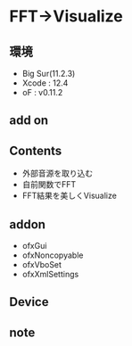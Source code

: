 # FFT->Visualize #

## 環境 ##
*	Big Sur(11.2.3)
*	Xcode : 12.4
*	oF : v0.11.2

## add on ##
  
## Contents ##
* 外部音源を取り込む  
* 自前関数でFFT
* FFT結果を美しくVisualize

## addon ##
* ofxGui  
* ofxNoncopyable  
* ofxVboSet  
* ofxXmlSettings  

## Device ##


## note ##






